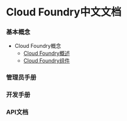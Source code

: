 # Cloud Foundry中文文档

### 基本概念

* Cloud Foundry概念
  * [Cloud Foundry概述](general-information/cloud-foundry-concepts/Cloud-Foundry-Overview.md)
  * [Cloud Foundry组件](general-information/cloud-foundry-concepts/Cloud-Foundry-Components.md)

### 管理员手册


### 开发手册


### API文档
